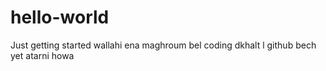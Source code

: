 # hello-world
Just getting started
wallahi ena maghroum bel coding dkhalt l github bech yet atarni howa
